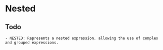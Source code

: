 # Nested

## Todo

    - NESTED: Represents a nested expression, allowing the use of complex and grouped expressions.
